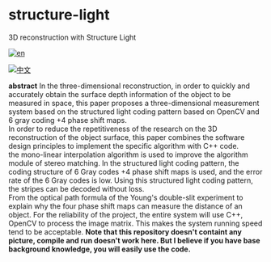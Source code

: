 # structure-light
3D reconstruction with Structure Light

[![en](https://img.shields.io/badge/lang-en-red.svg)](https://github.com/timbrist/structure-light/README.md)

[![中文](https://img.shields.io/badge/lang-es-yellow.svg)](https://github.com/timbrist/structure-light/README.cn.md)

<b>abstract</b>
In the three-dimensional reconstruction, in order to quickly and accurately obtain the surface depth information of the object to be measured in space, this paper proposes a three-dimensional measurement system based on the structured light coding pattern based on OpenCV and 6 gray coding +4 phase shift maps.  
In order to reduce the repetitiveness of the research on the 3D reconstruction of the object surface, this paper combines the software design principles to implement the specific algorithm with C++ code.  
the mono-linear interpolation algorithm is used to improve the algorithm module of stereo matching. In the structured light coding pattern, the coding structure of 6 Gray codes +4 phase shift maps is used, and the error rate of the 6 Gray codes is low. Using this structured light coding pattern, the stripes can be decoded without loss.  
From the optical path formula of the Young's double-slit experiment to explain why the four phase shift maps can measure the distance of an object. For the reliability of the project, the entire system will use C++, OpenCV to process the image matrix. This makes the system running speed tend to be acceptable. 
<b>Note that this repository doesn't containt any picture, compile and run doesn't work here. 
But I believe if you have base background knowledge, you will easily use the code.</b>